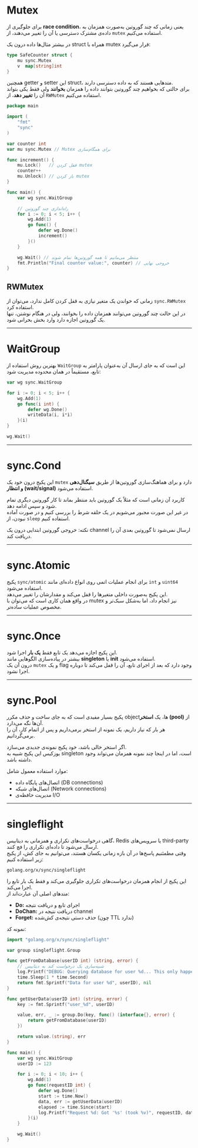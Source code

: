 # Mutex

برای جلوگیری از **race condition**، یعنی زمانی که چند گوروتین به‌صورت همزمان به داده‌ی مشترک دسترسی یا آن را تغییر می‌دهند، از `mutex` استفاده می‌کنیم.

در بیشتر مثال‌ها داده درون یک struct همراه با mutex قرار می‌گیرد:

```go
type SafeCounter struct {
	mu sync.Mutex
	v  map[string]int
}
```

همچنین getter و setter این struct، متدهایی هستند که به داده دسترسی دارند.  
برای حالتی که بخواهیم چند گوروتین بتوانند داده را همزمان **بخوانند** ولی فقط یکی بتواند آن را **تغییر دهد**، از `RWMutex` استفاده می‌کنیم.

```go
package main

import (
	"fmt"
	"sync"
)

var counter int
var mu sync.Mutex // Mutex برای همگام‌سازی

func increment() {
	mu.Lock()   // قفل کردن mutex
	counter++
	mu.Unlock() // باز کردن mutex
}

func main() {
	var wg sync.WaitGroup

	// راه‌اندازی چند گوروتین
	for i := 0; i < 5; i++ {
		wg.Add(1)
		go func() {
			defer wg.Done()
			increment()
		}()
	}

	wg.Wait() // منتظر می‌مانیم تا همه گوروتین‌ها تمام شوند
	fmt.Println("Final counter value:", counter) // خروجی نهایی
}
```

## RWMutex

زمانی که خواندن یک متغیر نیازی به قفل کردن کامل ندارد، می‌توان از `sync.RWMutex` استفاده کرد.  
در این حالت چند گوروتین می‌توانند همزمان داده را بخوانند، ولی در هنگام نوشتن، تنها یک گوروتین اجازه دارد وارد بخش بحرانی شود.

---

# WaitGroup

بهترین روش استفاده از `WaitGroup` این است که به جای ارسال آن به‌عنوان پارامتر به تابع، مستقیماً در همان محدوده مدیریت شود:

```go
var wg sync.WaitGroup

for i := 0; i < 5; i++ {
    wg.Add(1)
    go func(i int) {
        defer wg.Done()
        writeData(i, i*i)
    }(i)
}

wg.Wait()
```

---

# sync.Cond

این پکیج درون خود یک `mutex` دارد و برای هماهنگ‌سازی گوروتین‌ها از طریق **سیگنال‌دهی و انتظار (wait/signal)** استفاده می‌شود.

کاربرد آن زمانی است که مثلاً یک گوروتین باید منتظر بماند تا کار گوروتین دیگری تمام شود و سپس ادامه دهد.  
در غیر این صورت مجبور می‌شویم در یک حلقه شرط را بررسی کنیم و در صورت آماده نبودن، از `sleep` استفاده کنیم.

نکته: خروجی گوروتین ابتدایی درون یک channel ارسال نمی‌شود تا گوروتین بعدی آن را دریافت کند.

---

# sync.Atomic

پکیج `sync/atomic` برای انجام عملیات اتمی روی انواع داده‌ای مانند `int` و `uint64` استفاده می‌شود.  
این پکیج به‌صورت داخلی متغیرها را قفل می‌کند و مقدارشان را تغییر می‌دهد.  
در واقع همان کاری است که می‌توان با mutex نیز انجام داد، اما به‌شکل سبک‌تر و مخصوص عملیات ساده‌تر.

---

# sync.Once

این پکیج اجازه می‌دهد یک تابع فقط **یک بار** اجرا شود.  
بیشتر در پیاده‌سازی الگوهایی مانند **singleton** یا **init** استفاده می‌شود.  
درون آن یک `mutex` و یک flag وجود دارد که بعد از اجرای تابع، آن را قفل می‌کند تا دوباره اجرا نشود.

---

# sync.Pool

پکیج بسیار مفیدی است که به جای ساخت و حذف مکرر objectها، یک **استخر (pool)** از آن‌ها نگه می‌دارد.  
هر بار که نیاز داریم، یک نمونه از استخر برمی‌داریم و پس از اتمام کار، آن را برمی‌گردانیم.

اگر استخر خالی باشد، خود پکیج نمونه‌ی جدیدی می‌سازد.  
یوزکیس این پکیج شبیه به singleton است، اما در اینجا چند نمونه همزمان می‌تواند وجود داشته باشد.

موارد استفاده معمول شامل:
- اتصال‌های پایگاه داده (DB connections)
- اتصال‌های شبکه (Network connections)
- مدیریت حافظه‌ی I/O

---

# singleflight

گاهی درخواست‌های تکراری و همزمانی به دیتابیس، Redis یا سرویس‌های third-party ارسال می‌شود تا داده‌ای تکراری را فچ کنند.  
وقتی مطمئنیم پاسخ‌ها در آن بازه زمانی یکسان هستند، می‌توانیم به جای کش، از پکیج زیر استفاده کنیم:

`golang.org/x/sync/singleflight`

این پکیج از انجام همزمان درخواست‌های تکراری جلوگیری می‌کند و فقط یک بار تابع را اجرا می‌کند.  
متدهای اصلی آن عبارت‌اند از:

- **Do:** اجرای تابع و دریافت نتیجه  
- **DoChan:** دریافت نتیجه در channel  
- **Forget:** حذف دستی نتیجه‌ی کش‌شده (چون TTL ندارد)

نمونه کد:

```go
import "golang.org/x/sync/singleflight"

var group singleflight.Group

func getFromDatabase(userID int) (string, error) {
    // شبیه‌سازی یک درخواست کند به دیتابیس
    log.Printf("DEBUG: Querying database for user %d... This only happens once!", userID)
    time.Sleep(1 * time.Second)
    return fmt.Sprintf("Data for user %d", userID), nil
}

func getUserData(userID int) (string, error) {
    key := fmt.Sprintf("user_%d", userID)

    value, err, _ := group.Do(key, func() (interface{}, error) {
        return getFromDatabase(userID)
    })

    return value.(string), err
}

func main() {
    var wg sync.WaitGroup
    userID := 123

    for i := 0; i < 10; i++ {
        wg.Add(1)
        go func(requestID int) {
            defer wg.Done()
            start := time.Now()
            data, err := getUserData(userID)
            elapsed := time.Since(start)
            log.Printf("Request %d: Got '%s' (took %v)", requestID, data, elapsed)
        }(i)
    }

    wg.Wait()
}
```
